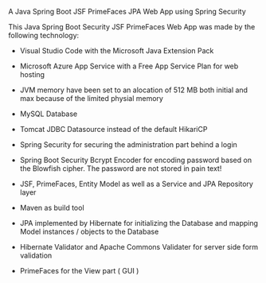
A Java Spring Boot JSF PrimeFaces JPA Web App using Spring Security

This Java Spring Boot Security JSF PrimeFaces Web App was made by the following technology: 

- Visual Studio Code with the Microsoft Java Extension Pack
- Microsoft Azure App Service with a Free App Service Plan for web hosting
- JVM memory have been set to an alocation of 512 MB both initial and max because of the limited physial memory
- MySQL Database
- Tomcat JDBC Datasource instead of the default HikariCP

- Spring Security for securing the administration part behind a login
- Spring Boot Security Bcrypt Encoder for encoding password based on the Blowfish cipher. The password are not stored in pain text!
- JSF, PrimeFaces, Entity Model as well as a Service and JPA Repository layer

- Maven as build tool
- JPA implemented by Hibernate for initializing the Database and mapping Model instances / objects to the Database
- Hibernate Validator and Apache Commons Validater for server side form validation

- PrimeFaces for the View part ( GUI )
